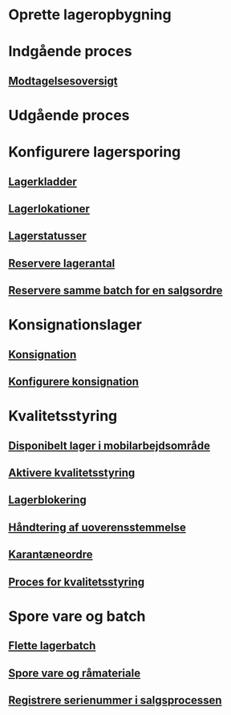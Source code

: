 # Oprette lageropbygning
# Indgående proces
## [Modtagelsesoversigt](arrival-overview.md)
# Udgående proces
# Konfigurere lagersporing
## [Lagerkladder](inventory-journals.md)
## [Lagerlokationer](inventory-locations.md)
## [Lagerstatusser](inventory-statuses.md)
## [Reservere lagerantal](reserve-inventory-quantities.md)
## [Reservere samme batch for en salgsordre](../sales-marketing/reserve-same-batch-sales-order.md)
# Konsignationslager
## [Konsignation](consignment.md)
## [Konfigurere konsignation](set-up-consignment.md)
# Kvalitetsstyring
## [Disponibelt lager i mobilarbejdsområde](inventory-on-hand-mobile-workspace.md)
## [Aktivere kvalitetsstyring](enable-quality-management.md)
## [Lagerblokering](inventory-blocking.md)
## [Håndtering af uoverensstemmelse](enable-nonconformance-management.md)
## [Karantæneordre](quarantine-orders.md)
## [Proces for kvalitetsstyring](quality-management-processes.md)
# Spore vare og batch
## [Flette lagerbatch](merge-inventory-batches.md)
## [Spore vare og råmateriale](trace-items-raw-materials-inventory-production-sales.md)
## [Registrere serienummer i salgsprocessen](../sales-marketing/register-serial-numbers-sales-process.md)

